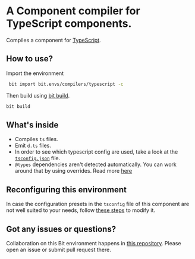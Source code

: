 # A Component compiler for TypeScript components.
Compiles a component for [TypeScript](https://www.typescriptlang.org/).

## How to use?

Import the environment
```bash
 bit import bit.envs/compilers/typescript -c
```

Then build using [bit build](https://docs.bitsrc.io/docs/cli-build.html).
 ```bash
 bit build
 ```
 
## What's inside
 - Compiles `ts` files.
 - Emit `d.ts` files.
 - In order to see which typescript config are used, take a look at the [`tsconfig.json`](https://bit.dev/bit/envs/compilers/typescript/~code#tsconfig.json) file.
 - `@types` dependencies aren't detected automatically. You can work around that by using overrides. Read more [here](https://docs.bit.dev/docs/component-dependencies.html#override-dependencies-in-workspace-configuration)

## Reconfiguring this environment

In case the configuration presets in the `tsconfig` file of this component are not well suited to your needs, follow [these steps](https://discourse.bit.dev/t/can-i-modify-a-build-test-environments/28) to modify it.

## Got any issues or questions?

Collaboration on this Bit environment happens in [this repository](https://github.com/teambit/bit.envs). Please open an issue or submit pull request there.